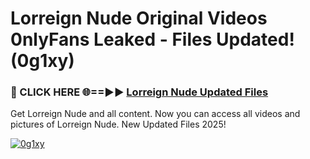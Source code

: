 # Lorreign Nude Original Videos 0nlyFans Leaked - Files Updated! (0g1xy)

<h3>🔴 CLICK HERE 🌐==►► <a href="https://tinyurl.com/yrmya6cz" rel="nofollow">Lorreign Nude Updated Files</a></h3>

Get Lorreign Nude and all content. Now you can access all videos and pictures of Lorreign Nude. New Updated Files 2025!

[![0g1xy](https://i.imgur.com/FMdXYCs.gif)](https://tinyurl.com/yrmya6cz)
